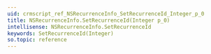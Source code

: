```yaml
---
uid: crmscript_ref_NSRecurrenceInfo_SetRecurrenceId_Integer_p_0
title: NSRecurrenceInfo.SetRecurrenceId(Integer p_0)
intellisense: NSRecurrenceInfo.SetRecurrenceId
keywords: SetRecurrenceId(Integer)
so.topic: reference
---
```






